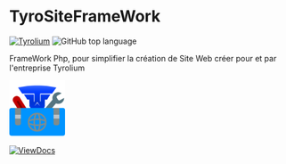 # TyroSiteFrameWork

[![Tyrolium](https://img.shields.io/badge/Copyright-Tyrolium-3960ef?style=flat)](https://tyrolium.fr)
![GitHub top language](https://img.shields.io/github/languages/top/TheMaxium69/TyroSiteFrameWork)


FrameWork Php, pour simplifier la création de Site Web créer pour et par l'entreprise Tyrolium

<img src=".tyrogit/repo.png" alt="Logo Markdown" width="100" height="100">

[![ViewDocs](https://img.shields.io/badge/VIEW_DOCS-FF0000?style=for-the-badge)](https://github.com/TheMaxium69/TyroSiteFrameWork/blob/v2/%40tyrositeframework/docs/doc.md)
